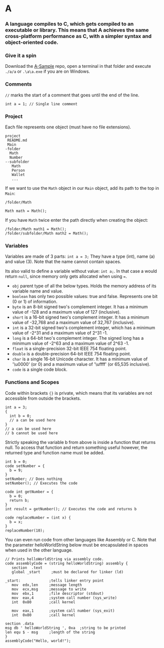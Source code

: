 # A
### A language compiles to C, which gets compiled to an executable or library. This means that A achieves the same cross-platform performance as C, with a simpler syntax and object-oriented code.

### Give it a spin
Download the [A-Sample](https://github.com/Osiris-Team/A-Sample) repo, open a terminal in that folder and
execute `./a/a` or `.\a\a.exe` if you are on Windows.

### Comments
`//` marks the start of a comment that goes until the end of the line.
```A
int a = 1; // Single line comment
```

### Project
Each file represents one object (must have no file extensions).
```
project
 README.md
 Main   
-folder
  Math
  Number
--subfolder
   Math
   Person
   Wallet
   ...
```
If we want to use the `Math` object in our `Main` object, add its path to the top in `Main`:
```A
/folder/Math

Math math = Math();
```
If you have `Math` twice enter the path directly when creating the object:
```
/folder/Math math1 = Math();
/folder/subfolder/Math math2 = Math();
```

### Variables
Variables are made of 3 parts: `int a = 3;` They have a type (int), name (a) and value (3). Note that the name cannot contain spaces.

Its also valid to define a variable without value: `int a;`. In that case a would return `null`, since memory only gets allocated when using `=`.

 - `obj` parent type of all the below types. Holds the memory address of its variable name and value.
 - `boolean` has only two possible values: true and false. Represents one bit (0 or 1) of information.
 - `byte` is an 8-bit signed two's complement integer. It has a minimum value of -128 and a maximum value of 127 (inclusive).
 - `short` is a 16-bit signed two's complement integer. It has a minimum value of -32,768 and a maximum value of 32,767 (inclusive).
 - `int` is a 32-bit signed two's complement integer, which has a minimum value of -2^31 and a maximum value of 2^31 -1.
 - `long` is a 64-bit two's complement integer. The signed long has a minimum value of -2^63 and a maximum value of 2^63 -1.
 - `float` is a single-precision 32-bit IEEE 754 floating point.
 - `double` is a double-precision 64-bit IEEE 754 floating point.
 - `char` is a single 16-bit Unicode character. It has a minimum value of '\u0000' (or 0) and a maximum value of '\uffff' (or 65,535 inclusive).
 - `code` is a single code block. 

### Functions and Scopes
Code within brackets `{}` is private, which means that its variables are not accessible from outside the brackets.
```A
int a = 3;
{
  int b = 0;
  // a can be used here
}
// a can be used here
// b cannot be used here
```
Strictly speaking the variable b from above is inside a function that returns null.
To access that function and return something useful however, the returned type and function name must be added.
```A
int b = 0;
code setNumber = {
  b = 9;
}
setNumber; // Does nothing
setNumber(); // Executes the code

code int getNumber = {
  b = 0;
  return b;
}
int result = getNumber(); // Executes the code and returns b

code replaceNumber = (int x) {
  b = x;
}
replaceNumber(10);
```
You can even run code from other languages like Assembly or C.
Note that the parameter helloWorldString below must be encapsulated in spaces when used in the other language.
```A
// Prints helloWorldString via assembly code.
code assemblyCode = (string helloWorldString) assembly {
   section	.text
   global _start     ;must be declared for linker (ld)
	
_start:	            ;tells linker entry point
   mov	edx,len     ;message length
   mov	ecx,msg     ;message to write
   mov	ebx,1       ;file descriptor (stdout)
   mov	eax,4       ;system call number (sys_write)
   int	0x80        ;call kernel
	
   mov	eax,1       ;system call number (sys_exit)
   int	0x80        ;call kernel

section	.data
msg db ' helloWorldString ', 0xa  ;string to be printed
len equ $ - msg     ;length of the string
}
assemblyCode("Hello, world!"); 
```
